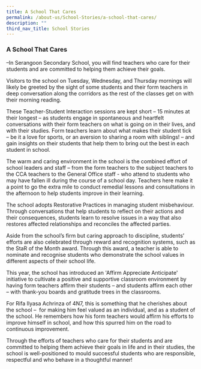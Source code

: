 ```yaml
---
title: A School That Cares
permalink: /about-us/School-Stories/a-school-that-cares/
description: ""
third_nav_title: School Stories
---
```

### A School That Cares

–In Serangoon Secondary School, you will find teachers who care for their students and are committed to helping them achieve their goals.  
  

Visitors to the school on Tuesday, Wednesday, and Thursday mornings will likely be greeted by the sight of some students and their form teachers in deep conversation along the corridors as the rest of the classes get on with their morning reading.

These Teacher-Student Interaction sessions are kept short – 15 minutes at their longest – as students engage in spontaneous and heartfelt conversations with their form teachers on what is going on in their lives, and with their studies. Form teachers learn about what makes their student tick – be it a love for sports, or an aversion to sharing a room with siblings! – and gain insights on their students that help them to bring out the best in each student in school.

The warm and caring environment in the school is the combined effort of school leaders and staff – from the form teachers to the subject teachers to the CCA teachers to the General Office staff - who attend to students who may have fallen ill during the course of a school day. Teachers here make it a point to go the extra mile to conduct remedial lessons and consultations in the afternoon to help students improve in their learning.

The school adopts Restorative Practices in managing student misbehaviour. Through conversations that help students to reflect on their actions and their consequences, students learn to resolve issues in a way that also restores affected relationships and reconciles the affected parties. 

Aside from the school’s firm but caring approach to discipline, students’ efforts are also celebrated through reward and recognition systems, such as the StaR of the Month award. Through this award, a teacher is able to nominate and recognise students who demonstrate the school values in different aspects of their school life.

This year, the school has introduced an 'Affirm Appreciate Anticipate' initiative to cultivate a positive and supportive classroom environment by having form teachers affirm their students – and students affirm each other – with thank-you boards and gratitude trees in the classrooms.

For Rifa Ilyasa Achrinza of 4N7, this is something that he cherishes about the school –  for making him feel valued as an individual, and as a student of the school. He remembers how his form teachers would affirm his efforts to improve himself in school, and how this spurred him on the road to continuous improvement.

Through the efforts of teachers who care for their students and are committed to helping them achieve their goals in life and in their studies, the school is well-positioned to mould successful students who are responsible, respectful and who behave in a thoughtful manner!

